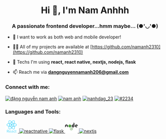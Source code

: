 <h1 align="center">Hi 👋, I'm Nam Anhhh</h1>
<h3 align="center">A passionate frontend developer...hmm maybe... (●'◡'●)</h3>

<img alt="" align="right" width=400 src="https://i.gifer.com/origin/0d/0d0183d44abb37407142b860a8c6b4ce.gif"/>

- 🔭 I want to work as both web and mobile developer!

- 👨‍💻 All of my projects are available at [https://github.com/namanh2310](https://github.com/namanh2310)

- 💬 Techs I'm using **react, react native, nextjs, nodejs, flask**

- 📫 Reach me via **dangnguyennamanh206@gmail.com**

<h3 align="left">Connect with me:</h3>
<p align="left">
<a href="https://linkedin.com/in/noahdang" target="blank"><img align="center" src="https://raw.githubusercontent.com/rahuldkjain/github-profile-readme-generator/master/src/images/icons/Social/linked-in-alt.svg" alt="đặng nguyễn nam anh" height="30" width="40" /></a>
<a href="https://fb.com/profile.php?id=100016974122598" target="blank"><img align="center" src="https://raw.githubusercontent.com/rahuldkjain/github-profile-readme-generator/master/src/images/icons/Social/facebook.svg" alt="nam anh" height="30" width="40" /></a>
<a href="https://instagram.com/nanhdag_23" target="blank"><img align="center" src="https://raw.githubusercontent.com/rahuldkjain/github-profile-readme-generator/master/src/images/icons/Social/instagram.svg" alt="nanhdag_23" height="30" width="40" /></a>
<a href="https://discord.gg/#2234" target="blank"><img align="center" src="https://raw.githubusercontent.com/rahuldkjain/github-profile-readme-generator/master/src/images/icons/Social/discord.svg" alt="#2234" height="30" width="40" /></a>
</p>

<h3 align="left">Languages and Tools:</h3>
<p align="left">
    <a href="https://reactjs.org/" target="_blank" rel="noreferrer">
        <img src="https://raw.githubusercontent.com/devicons/devicon/master/icons/react/react-original-wordmark.svg" alt="react" width="40" height="40"/>
    </a>
    <a href="https://reactnative.dev/" target="_blank" rel="noreferrer">
        <img src="https://reactnative.dev/img/header_logo.svg" alt="reactnative" width="40" height="40"/>
    </a>
    <a href="https://flask.palletsprojects.com/" target="_blank" rel="noreferrer">
        <img src="[https://reactnative.dev/img/header_logo.svg](https://static-00.iconduck.com/assets.00/flask-icon-1594x2048-84mjydzf.png)" alt="flask" width="40" height="40"/>
        <!-- Thêm hình ảnh Flask Server tại đây -->
    </a>
    <a href="https://nodejs.org" target="_blank" rel="noreferrer">
        <img src="https://raw.githubusercontent.com/devicons/devicon/master/icons/nodejs/nodejs-original-wordmark.svg" alt="nodejs" width="40" height="40"/>
    </a>
    <a href="https://nextjs.org/" target="_blank" rel="noreferrer">
        <img src="https://cdn.worldvectorlogo.com/logos/next-js.svg" alt="nextjs" width="40" height="40"/>
    </a>
</p>

